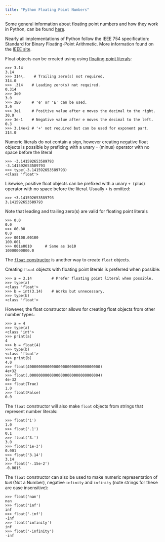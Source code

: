 ```yaml
---
title: "Python Floating Point Numbers"
---
```


Some general information about floating point numbers and how they work in Python, can be found [here](https://docs.python.org/3/tutorial/floatingpoint.html).

Nearly all implementations of Python follow the IEEE 754 specification: Standard for Binary Floating-Point Arithmetic. More information found on the [IEEE site](http://grouper.ieee.org/groups/754/).

Float objects can be created using using [floating point literals](https://docs.python.org/3/reference/lexical_analysis.html#floating-point-literals):

    >>> 3.14
    3.14
    >>> 314\.    # Trailing zero(s) not required.
    314.0
    >>> .314    # Leading zero(s) not required.
    0.314
    >>> 3e0
    3.0
    >>> 3E0     # 'e' or 'E' can be used.
    3.0
    >>> 3e1     # Positive value after e moves the decimal to the right.
    30.0
    >>> 3e-1    # Negative value after e moves the decimal to the left.
    0.3
    >>> 3.14e+2 # '+' not required but can be used for exponent part.
    314.0

Numeric literals do not contain a sign, however creating negative float objects is possible by prefixing with a unary `-` (minus) operator with no space before the literal

    >>> -3.141592653589793
    -3.141592653589793
    >>> type(-3.141592653589793)
    <class 'float'>

Likewise, positive float objects can be prefixed with a unary `+ (`plus) operator with no space before the literal. Usually `+` is omitted:

    >>> +3.141592653589793
    3.141592653589793

Note that leading and trailing zero(s) are valid for floating point literals

    >>> 0.0
    0.0
    >>> 00.00
    0.0
    >>> 00100.00100
    100.001
    >>> 001e0010      # Same as 1e10
    10000000000.0

The [`float` constructor](https://docs.python.org/3/library/functions.html#float) is another way to create `float` objects.

Creating `float` objects with floating point literals is preferred when possible:

    >>> a = 3.14         # Prefer floating point literal when possible.
    >>> type(a)
    <class 'float'>
    >>> b = int(3.14)    # Works but unnecessary.
    >>> type(b)
    <class 'float'>

However, the float constructor allows for creating float objects from other number types:

    >>> a = 4
    >>> type(a)
    <class 'int'>
    >>> print(a)
    4
    >>> b = float(4)
    >>> type(b)
    <class 'float'>
    >>> print(b)
    4.0
    >>> float(400000000000000000000000000000000)
    4e+32
    >>> float(.00000000000000000000000000000004)
    4e-32
    >>> float(True)
    1.0
    >>> float(False)
    0.0

The `float` constructor will also make `float` objects from strings that represent number literals:

    >>> float('1')
    1.0
    >>> float('.1')
    0.1
    >>> float('3.')
    3.0
    >>> float('1e-3')
    0.001
    >>> float('3.14')
    3.14
    >>> float('-.15e-2')
    -0.0015

The `float` constructor can also be used to make numeric representation of `NaN` (Not a Number), negative `infinity` and `infinity` (note strings for these are case insensitive):

    >>> float('nan')
    nan
    >>> float('inf')
    inf
    >>> float('-inf')
    -inf
    >>> float('infinity')
    inf
    >>> float('-infinity')
    -inf
